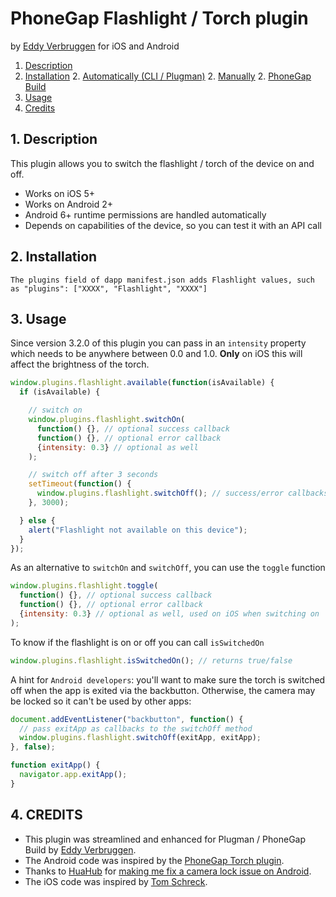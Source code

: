 # PhoneGap Flashlight / Torch plugin

by [Eddy Verbruggen](http://www.x-services.nl) for iOS and Android

1. [Description](https://github.com/elastos/Elastos-Trinity-Plugins-Flashlight#1-description)
2. [Installation](https://github.com/elastos/Elastos-Trinity-Plugins-Flashlight#2-installation)
	2. [Automatically (CLI / Plugman)](https://github.com/elastos/Elastos-Trinity-Plugins-Flashlight#automatically-cli--plugman)
	2. [Manually](https://github.com/elastos/Elastos-Trinity-Plugins-Flashlight#manually)
	2. [PhoneGap Build](https://github.com/elastos/Elastos-Trinity-Plugins-Flashlight#phonegap-build)
3. [Usage](https://github.com/elastos/Elastos-Trinity-Plugins-Flashlight#3-usage)
4. [Credits](https://github.com/elastos/Elastos-Trinity-Plugins-Flashlight#4-credits)

## 1. Description

This plugin allows you to switch the flashlight / torch of the device on and off.

* Works on iOS 5+
* Works on Android 2+
* Android 6+ runtime permissions are handled automatically
* Depends on capabilities of the device, so you can test it with an API call

## 2. Installation

    The plugins field of dapp manifest.json adds Flashlight values, such as "plugins": ["XXXX", "Flashlight", "XXXX"]

## 3. Usage

Since version 3.2.0 of this plugin you can pass in an `intensity` property
which needs to be anywhere between 0.0 and 1.0. __Only__ on iOS this will affect the
brightness of the torch.

```javascript
window.plugins.flashlight.available(function(isAvailable) {
  if (isAvailable) {

    // switch on
    window.plugins.flashlight.switchOn(
      function() {}, // optional success callback
      function() {}, // optional error callback
      {intensity: 0.3} // optional as well
    );

    // switch off after 3 seconds
    setTimeout(function() {
      window.plugins.flashlight.switchOff(); // success/error callbacks may be passed
    }, 3000);

  } else {
    alert("Flashlight not available on this device");
  }
});
```

As an alternative to `switchOn` and `switchOff`, you can use the `toggle` function
```javascript
window.plugins.flashlight.toggle(
  function() {}, // optional success callback
  function() {}, // optional error callback
  {intensity: 0.3} // optional as well, used on iOS when switching on
);
```

To know if the flashlight is on or off you can call `isSwitchedOn`
```javascript
window.plugins.flashlight.isSwitchedOn(); // returns true/false
```

A hint for `Android developers`: you'll want to make sure the torch is switched off when the app is exited via the backbutton.
Otherwise, the camera may be locked so it can't be used by other apps:
```javascript
document.addEventListener("backbutton", function() {
  // pass exitApp as callbacks to the switchOff method
  window.plugins.flashlight.switchOff(exitApp, exitApp);
}, false);

function exitApp() {
  navigator.app.exitApp();
}
```

## 4. CREDITS ##
* This plugin was streamlined and enhanced for Plugman / PhoneGap Build by [Eddy Verbruggen](http://www.x-services.nl).
* The Android code was inspired by the [PhoneGap Torch plugin](https://github.com/phonegap/phonegap-plugins/tree/DEPRECATED/Android/Torch).
* Thanks to [HuaHub](https://github.com/HuaHub) for [making me fix a camera lock issue on Android](https://github.com/EddyVerbruggen/Flashlight-PhoneGap-Plugin/issues/3).
* The iOS code was inspired by [Tom Schreck](https://github.com/tomschreck/iOS-Torch-Plugin).
